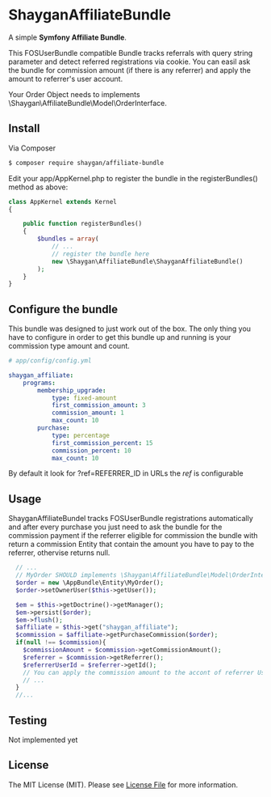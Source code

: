 ShayganAffiliateBundle
===================
A simple **Symfony Affiliate Bundle**.

This FOSUserBundle compatible Bundle tracks referrals with query string 
parameter and detect referred registrations via cookie. You can easil ask
the bundle for commission amount (if there is any referrer) and apply the amount
to referrer's user account. 

Your Order Object needs to implements \Shaygan\AffiliateBundle\Model\OrderInterface.


## Install

Via Composer

``` bash
$ composer require shaygan/affiliate-bundle
```

Edit your app/AppKernel.php to register the bundle in the registerBundles() method as above:


```php
class AppKernel extends Kernel
{

    public function registerBundles()
    {
        $bundles = array(
            // ...
            // register the bundle here
            new \Shaygan\AffiliateBundle\ShayganAffiliateBundle()
        );
    }
}
```

## Configure the bundle

This bundle was designed to just work out of the box. The only thing you have to configure in order to get this bundle up and running is your commission type amount and count.

```yaml
# app/config/config.yml

shaygan_affiliate:
    programs:
        membership_upgrade:
            type: fixed-amount
            first_commission_amount: 3
            commission_amount: 1
            max_count: 10
        purchase:
            type: percentage
            first_commission_percent: 15
            commission_percent: 10
            max_count: 10
```
By default it look for ?ref=REFERRER_ID in URLs the *ref* is configurable

## Usage

ShayganAffiliateBundel tracks FOSUserBundle registrations automatically and after every purchase you just need to ask the bundle for the commission payment if the referrer eligible for commission the bundle with return a commission Entity that contain the amount you have to pay to the referrer, othervise returns null.


```php
  // ... 
  // MyOrder SHOULD implements \Shaygan\AffiliateBundle\Model\OrderInterface
  $order = new \AppBundle\Entity\MyOrder();
  $order->setOwnerUser($this->getUser());

  $em = $this->getDoctrine()->getManager();
  $em->persist($order);
  $em->flush();
  $affiliate = $this->get("shaygan_affiliate");
  $commission = $affiliate->getPurchaseCommission($order);
  if(null !== $commission){
    $commissionAmount = $commission->getCommissionAmount();
    $referrer = $commission->getReferrer();
    $referrerUserId = $referrer->getId();
    // You can apply the commission amount to the accont of referrer User here
    // ...
  }
  //...
```

## Testing

Not implemented yet

## License

The MIT License (MIT). Please see [License File](LICENSE.md) for more information.
